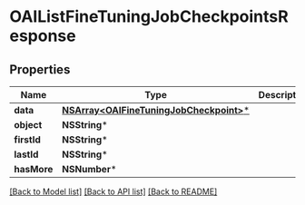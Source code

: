 # OAIListFineTuningJobCheckpointsResponse

## Properties
Name | Type | Description | Notes
------------ | ------------- | ------------- | -------------
**data** | [**NSArray&lt;OAIFineTuningJobCheckpoint&gt;***](OAIFineTuningJobCheckpoint.md) |  | 
**object** | **NSString*** |  | 
**firstId** | **NSString*** |  | [optional] 
**lastId** | **NSString*** |  | [optional] 
**hasMore** | **NSNumber*** |  | 

[[Back to Model list]](../README.md#documentation-for-models) [[Back to API list]](../README.md#documentation-for-api-endpoints) [[Back to README]](../README.md)


